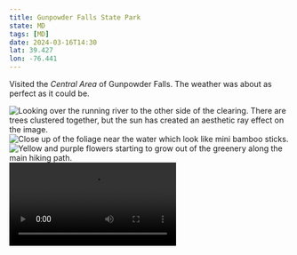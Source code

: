 ```yaml
---
title: Gunpowder Falls State Park
state: MD
tags: [MD]
date: 2024-03-16T14:30
lat: 39.427
lon: -76.441
---
```


Visited the _Central Area_ of Gunpowder Falls. The weather was about as perfect as it could be.

<div class="u-grid">
  <img src="https://filedn.com/l2AtqErIm4D4y5Y5yWfgEuz/state-parks/gunpowder-falls/PXL_20240316_202141546.jpg" alt="Looking over the running river to the other side of the clearing. There are trees clustered together, but the sun has created an aesthetic ray effect on the image." />
  <img src="https://filedn.com/l2AtqErIm4D4y5Y5yWfgEuz/state-parks/gunpowder-falls/PXL_20240316_191554279.PORTRAIT.jpg" alt="Close up of the foliage near the water which look like mini bamboo sticks." />
  <img src="https://filedn.com/l2AtqErIm4D4y5Y5yWfgEuz/state-parks/gunpowder-falls/PXL_20240316_183333681.PORTRAIT.jpg" alt="Yellow and purple flowers starting to grow out of the greenery along the main hiking path." />
</div>

<video controls preload="metadata">
  <source type="video/mp4" src="https://filedn.com/l2AtqErIm4D4y5Y5yWfgEuz/state-parks/gunpowder-falls/PXL_20240316_200016871.mp4" />
</video>
